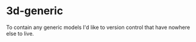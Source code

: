 # 3d-generic
To contain any generic models I'd like to version control that have nowhere else to live.
